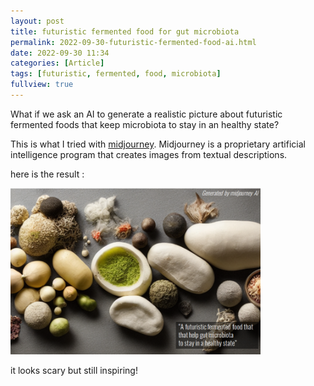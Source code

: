```yaml
---
layout: post
title: futuristic fermented food for gut microbiota
permalink: 2022-09-30-futuristic-fermented-food-ai.html
date: 2022-09-30 11:34 
categories: [Article]
tags: [futuristic, fermented, food, microbiota]
fullview: true
---
```


What if we ask an AI to generate a realistic picture about futuristic fermented foods that keep microbiota to stay in an healthy state?

This is what I tried with [midjourney](https://www.midjourney.com/home/). 
Midjourney is a proprietary artificial intelligence program that creates images from textual descriptions.

here is the result :

<img itemprop="image" src="../images/fermented_AI.png" alt="furturistic fermented food for microbiota - midjourney" width="400"/>


it looks scary but still inspiring!

